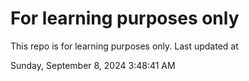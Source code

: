 # For learning purposes only
This repo is for learning purposes only.
Last updated at

Sunday, September 8, 2024 3:48:41 AM

